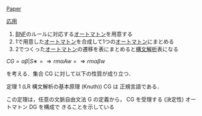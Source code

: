 [Paper](https://www.jstage.jst.go.jp/article/jssst/31/1/31_1_30/_pdf)

[応用](https://yui-knk.hatenablog.com/entry/2023/12/06/082203)


1. [BNF](https://d.hatena.ne.jp/keyword/BNF)のルールに対応する[オートマトン](https://d.hatena.ne.jp/keyword/%A5%AA%A1%BC%A5%C8%A5%DE%A5%C8%A5%F3)を用意する
2. 1で用意した[オートマトン](https://d.hatena.ne.jp/keyword/%A5%AA%A1%BC%A5%C8%A5%DE%A5%C8%A5%F3)を合成して1つの[オートマトン](https://d.hatena.ne.jp/keyword/%A5%AA%A1%BC%A5%C8%A5%DE%A5%C8%A5%F3)にまとめる
3. 2でつくった[オートマトン](https://d.hatena.ne.jp/keyword/%A5%AA%A1%BC%A5%C8%A5%DE%A5%C8%A5%F3)の遷移を表にまとめると[構文解析](https://d.hatena.ne.jp/keyword/%B9%BD%CA%B8%B2%F2%C0%CF)表になる


$CG = {αβ|S ∗ =⇒rm αAw =⇒rm αβw}$

を考える．集合 CG に対して以下の性質が成り立つ．

定理 1 (LR 構文解析の基本原理 (Knuth)) CG は 正規言語である． 

この定理は，任意の文脈自由文法 G の定義から， CG を受理する (決定性) オートマトン DG を構成で きることを示している


